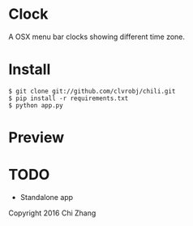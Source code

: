 Clock
=====

A OSX menu bar clocks showing different time zone.

# Install
```
$ git clone git://github.com/clvrobj/chili.git
$ pip install -r requirements.txt
$ python app.py
```

# Preview

# TODO
* Standalone app

Copyright 2016 Chi Zhang